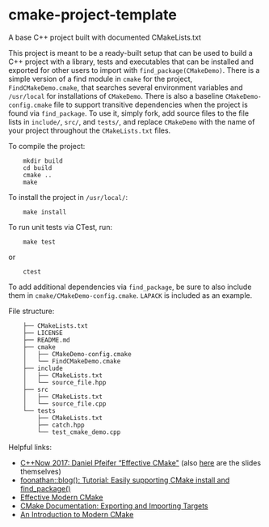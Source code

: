 # cmake-project-template
A base C++ project built with documented CMakeLists.txt

This project is meant to be a ready-built setup that can be used to build a C++ project with a library, tests and executables that can be installed and exported for other users to import with `find_package(CMakeDemo)`. 
There is a simple version of a find module in `cmake` for the project, `FindCMakeDemo.cmake`, that searches several environment variables and `/usr/local` for installations of `CMakeDemo`. 
There is also a baseline `CMakeDemo-config.cmake` file to support transitive dependencies when the project is found via `find_package`.
To use it, simply fork, add source files to the file lists in `include/`, `src/`, and `tests/`, and replace `CMakeDemo` with the name of your project throughout the `CMakeLists.txt` files.

To compile the project:
```
    mkdir build
    cd build
    cmake ..
    make
```
To install the project in `/usr/local/`:
```
    make install
```
To run unit tests via CTest, run:
```
    make test
```
or 
```
    ctest
```

To add additional dependencies via `find_package`, be sure to also include them in `cmake/CMakeDemo-config.cmake`. 
`LAPACK` is included as an example.

File structure:
```
    ├── CMakeLists.txt
    ├── LICENSE
    ├── README.md
    ├── cmake
    │   ├── CMakeDemo-config.cmake
    │   └── FindCMakeDemo.cmake
    ├── include
    │   ├── CMakeLists.txt
    │   └── source_file.hpp
    ├── src
    │   ├── CMakeLists.txt
    │   └── source_file.cpp
    └── tests
        ├── CMakeLists.txt
        ├── catch.hpp
        └── test_cmake_demo.cpp
```

Helpful links:
* [C++Now 2017: Daniel Pfeifer “Effective CMake"](https://youtu.be/bsXLMQ6WgIk)
    (also
    [here](https://github.com/boostcon/cppnow_presentations_2017/blob/master/05-19-2017_friday/effective_cmake__daniel_pfeifer__cppnow_05-19-2017.pdf)
    are the slides themselves)
* [foonathan::blog(): Tutorial: Easily supporting CMake install and find_package()](https://foonathan.net/2016/03/cmake-install/)
* [Effective Modern CMake](https://gist.github.com/mbinna/c61dbb39bca0e4fb7d1f73b0d66a4fd1)
* [CMake Documentation: Exporting and Importing Targets](https://gitlab.kitware.com/cmake/community/-/wikis/doc/tutorials/Exporting-and-Importing-Targets)
* [An Introduction to Modern CMake](https://cliutils.gitlab.io/modern-cmake/)
